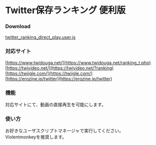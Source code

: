 # Twitter保存ランキング 便利版

### Download

<a href="https://raw.githubusercontent.com/HidegonSan/TwitterRankingUserScript/main/twitter_ranking_direct_play.user.js" target="_blank">twitter_ranking_direct_play.user.js</a>  

### 対応サイト

[https://www.twidouga.net/](https://www.twidouga.net/ranking_t.php)  
[https://twivideo.net/](https://twivideo.net/?ranking)  
[https://twiigle.com/](https://twiigle.com/)  
[https://erozine.jp/twitter](https://erozine.jp/twitter)  

### 機能

対応サイトにて、動画の直接再生を可能にします。

### 使い方

お好きなユーザスクリプトマネージャで実行してください。  
Violentmonkeyを推奨します。
